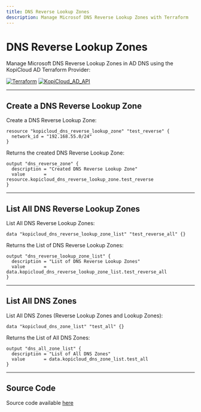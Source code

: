```yaml
---
title: DNS Reverse Lookup Zones
description: Manage Microsof DNS Reverse Lookup Zones with Terraform
---
```


# DNS Reverse Lookup Zones

Manage Microsoft DNS Reverse Lookup Zones in AD DNS using the KopiCloud AD Terraform Provider:

[![Terraform](https://img.shields.io/badge/terraform-v1.3+-blue.svg)](https://www.terraform.io/downloads.html) [![KopiCloud_AD_API](https://img.shields.io/badge/kopiCloud_ad-v1.0+-blueviolet.svg)](https://www.kopicloud-ad-api.com)

----

## Create a DNS Reverse Lookup Zone

Create a DNS Reverse Lookup Zone:

```
resource "kopicloud_dns_reverse_lookup_zone" "test_reverse" {
  network_id = "192.168.55.0/24"
}
```

Returns the created DNS Reverse Lookup Zone:

```
output "dns_reverse_zone" {
  description = "Created DNS Reverse Lookup Zone"
  value       = resource.kopicloud_dns_reverse_lookup_zone.test_reverse
}
```

----

## List All DNS Reverse Lookup Zones

List All DNS Reverse Lookup Zones:

```
data "kopicloud_dns_reverse_lookup_zone_list" "test_reverse_all" {}
```


Returns the List of DNS Reverse Lookup Zones:

```
output "dns_reverse_lookup_zone_list" {
  description = "List of DNS Reverse Lookup Zones"
  value       = data.kopicloud_dns_reverse_lookup_zone_list.test_reverse_all
}
```

----

## List All DNS Zones

List All DNS Zones (Reverse Lookup Zones and Lookup Zones):

```
data "kopicloud_dns_zone_list" "test_all" {}
```

Returns the List of All DNS Zones:

```
output "dns_all_zone_list" {
  description = "List of All DNS Zones"
  value       = data.kopicloud_dns_zone_list.test_all
}
```

----

## Source Code

Source code available [here](https://github.com/KopiCloud-AD-API/terraform-kopicloud-ad-api-dns-zones)

